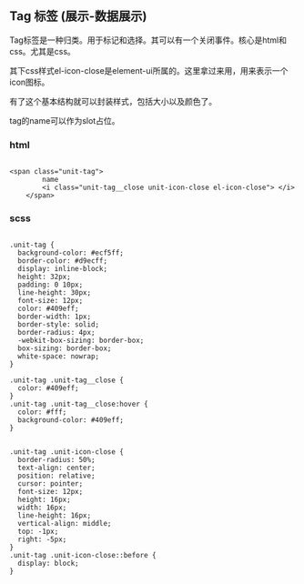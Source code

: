## Tag 标签 (展示-数据展示)

Tag标签是一种归类。用于标记和选择。其可以有一个关闭事件。核心是html和css。尤其是css。

其下css样式el-icon-close是element-ui所属的。这里拿过来用，用来表示一个icon图标。

有了这个基本结构就可以封装样式，包括大小以及颜色了。

tag的name可以作为slot占位。


### html

```

<span class="unit-tag">
        name
        <i class="unit-tag__close unit-icon-close el-icon-close"> </i>
    </span>

```
### scss

```

.unit-tag {
  background-color: #ecf5ff;
  border-color: #d9ecff;
  display: inline-block;
  height: 32px;
  padding: 0 10px;
  line-height: 30px;
  font-size: 12px;
  color: #409eff;
  border-width: 1px;
  border-style: solid;
  border-radius: 4px;
  -webkit-box-sizing: border-box;
  box-sizing: border-box;
  white-space: nowrap;
}

.unit-tag .unit-tag__close {
  color: #409eff;
}
.unit-tag .unit-tag__close:hover {
  color: #fff;
  background-color: #409eff;
}


.unit-tag .unit-icon-close {
  border-radius: 50%;
  text-align: center;
  position: relative;
  cursor: pointer;
  font-size: 12px;
  height: 16px;
  width: 16px;
  line-height: 16px;
  vertical-align: middle;
  top: -1px;
  right: -5px;
}
.unit-tag .unit-icon-close::before {
  display: block;
}
```

